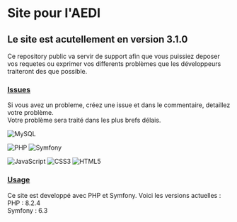 # Site pour l'AEDI
## Le site est acutellement en version 3.1.0
Ce repository public va servir de support afin que vous puissiez deposer vos requetes ou exprimer vos differents problèmes que les développeurs traiteront des que possible.

### <ins>Issues</ins>
Si vous avez un probleme, créez une issue et dans le commentaire, detaillez votre problème. <br>
Votre problème sera traité dans les plus brefs délais.

![MySQL](https://img.shields.io/badge/mysql-%2300f.svg?style=for-the-badge&logo=mysql&logoColor=white)

![PHP](https://img.shields.io/badge/php-%23777BB4.svg?style=for-the-badge&logo=php&logoColor=white)
![Symfony](https://img.shields.io/badge/symfony-%23000000.svg?style=for-the-badge&logo=symfony&logoColor=white)

![JavaScript](https://img.shields.io/badge/javascript-%23323330.svg?style=for-the-badge&logo=javascript&logoColor=%23F7DF1E)
![CSS3](https://img.shields.io/badge/css3-%231572B6.svg?style=for-the-badge&logo=css3&logoColor=white)
![HTML5](https://img.shields.io/badge/html5-%23E34F26.svg?style=for-the-badge&logo=html5&logoColor=white)

### <ins>Usage</ins>
Ce site est developpé avec PHP et Symfony. Voici les versions actuelles : <br>
PHP : 8.2.4 <br>
Symfony : 6.3

